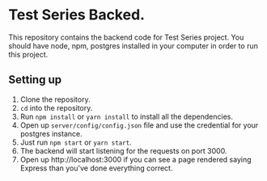 # Test Series Backed.
This repository contains the backend code for Test Series project. You should have node, npm, postgres installed in your computer in order to run this project.

## Setting up
1. Clone the repository.
2. `cd` into the repository.
3. Run `npm install` or `yarn install` to install all the dependencies.
4. Open up `server/config/config.json` file and use the credential for your postgres instance.
5. Just run `npm start` or `yarn start`.
6. The backend will start listening for the requests on port 3000.
7. Open up http://localhost:3000 if you can see a page rendered saying Express than you've done everything correct.

